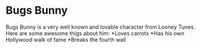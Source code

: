 # Bugs Bunny


Bugs Bunny is a very well known and lovable character from Looney Tunes. Here are some awesome thigs about him:
*Loves carrots
*Has his own Hollywood walk of fame
*Breaks the fourth wall
